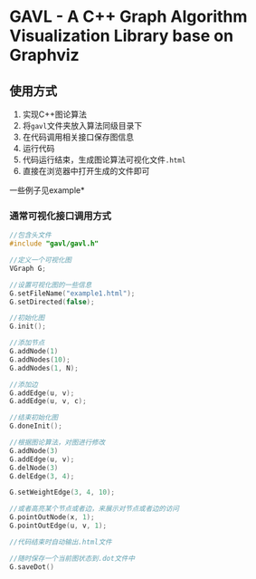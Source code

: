 # GAVL - A C++ Graph Algorithm Visualization Library base on Graphviz

## 使用方式

1. 实现C++图论算法
2. 将`gavl`文件夹放入算法同级目录下
3. 在代码调用相关接口保存图信息
4. 运行代码
5. 代码运行结束，生成图论算法可视化文件`.html`
6. 直接在浏览器中打开生成的文件即可

一些例子见example*

### 通常可视化接口调用方式

``` c++
//包含头文件
#include "gavl/gavl.h"

//定义一个可视化图
VGraph G;

//设置可视化图的一些信息
G.setFileName("example1.html");
G.setDirected(false);

//初始化图
G.init();

//添加节点
G.addNode(1)
G.addNodes(10);
G.addNodes(1, N);

//添加边
G.addEdge(u, v);
G.addEdge(u, v, c);

//结束初始化图
G.doneInit();

//根据图论算法，对图进行修改
G.addNode(3)
G.addEdge(u, v);
G.delNode(3)
G.delEdge(3, 4);

G.setWeightEdge(3, 4, 10);

//或者高亮某个节点或者边，来展示对节点或者边的访问
G.pointOutNode(x, 1);
G.pointOutEdge(u, v, 1);

//代码结束时自动输出.html文件

//随时保存一个当前图状态到.dot文件中
G.saveDot()
```

